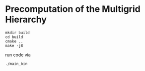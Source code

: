 # Precomputation of the Multigrid Hierarchy

```
mkdir build
cd build
cmake ..
make -j8
```

run code via
```
./main_bin
```